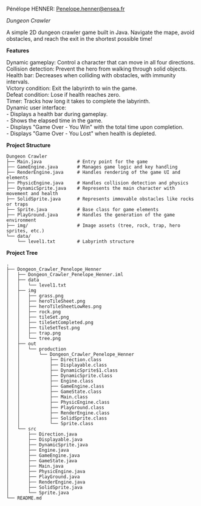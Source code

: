 Pénélope HENNER: Penelope.henner@ensea.fr

*Dungeon Crawler*

A simple 2D dungeon crawler game built in Java. Navigate the mape, avoid obstacles, and reach the exit in the shortest possible time!

**Features**

Dynamic gameplay: Control a character that can move in all four directions.  
Collision detection: Prevent the hero from walking through solid objects.  
Health bar: Decreases when colliding with obstacles, with immunity intervals.   
Victory condition: Exit the labyrinth to win the game.  
Defeat condition: Lose if health reaches zero.  
Timer: Tracks how long it takes to complete the labyrinth.  
Dynamic user interface:   
	- Displays a health bar during gameplay.  
	- Shows the elapsed time in the game.  
	- Displays "Game Over - You Win" with the total time upon completion.  
	- Displays "Game Over - You Lost" when health is depleted.  

**Project Structure**	

```
Dungeon Crawler
├── Main.java             # Entry point for the game
├── GameEngine.java       # Manages game logic and key handling
├── RenderEngine.java     # Handles rendering of the game UI and elements
├── PhysicEngine.java     # Handles collision detection and physics
├── DynamicSprite.java    # Represents the main character with movement and health
├── SolidSprite.java      # Represents immovable obstacles like rocks or traps
├── Sprite.java           # Base class for game elements
├── PlayGround.java       # Handles the generation of the game environment
├── img/                  # Image assets (tree, rock, trap, hero sprites, etc.)
└── data/
    └── level1.txt        # Labyrinth structure

```

**Project Tree**

```
.
├── Dongeon_Crawler_Penelope_Henner
│   ├── Dongeon_Crawler_Penelope_Henner.iml
│   ├── data
│   │   └── level1.txt
│   ├── img
│   │   ├── grass.png
│   │   ├── heroTileSheet.png
│   │   ├── heroTileSheetLowRes.png
│   │   ├── rock.png
│   │   ├── tileSet.png
│   │   ├── tileSetCompleted.png
│   │   ├── tileSetTest.png
│   │   ├── trap.png
│   │   └── tree.png
│   ├── out
│   │   └── production
│   │       └── Dongeon_Crawler_Penelope_Henner
│   │           ├── Direction.class
│   │           ├── Displayable.class
│   │           ├── DynamicSprite$1.class
│   │           ├── DynamicSprite.class
│   │           ├── Engine.class
│   │           ├── GameEngine.class
│   │           ├── GameState.class
│   │           ├── Main.class
│   │           ├── PhysicEngine.class
│   │           ├── PlayGround.class
│   │           ├── RenderEngine.class
│   │           ├── SolidSprite.class
│   │           └── Sprite.class
│   └── src
│       ├── Direction.java
│       ├── Displayable.java
│       ├── DynamicSprite.java
│       ├── Engine.java
│       ├── GameEngine.java
│       ├── GameState.java
│       ├── Main.java
│       ├── PhysicEngine.java
│       ├── PlayGround.java
│       ├── RenderEngine.java
│       ├── SolidSprite.java
│       └── Sprite.java
└── README.md

```


